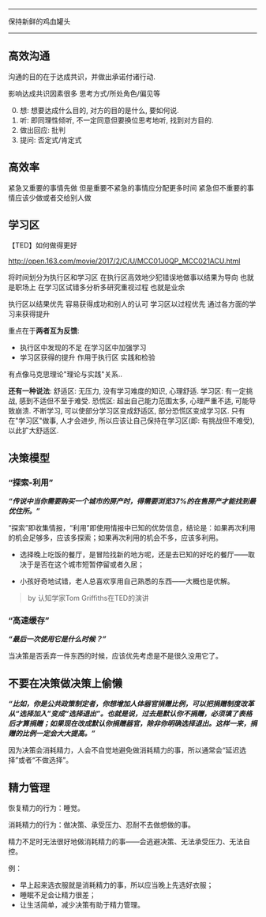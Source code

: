 

---

保持新鲜的鸡血罐头

---

## 高效沟通


沟通的目的在于达成共识，并做出承诺付诸行动.

影响达成共识因素很多 思考方式/所处角色/偏见等

0. 想: 想要达成什么目的, 对方的目的是什么, 要如何说.
1. 听: 即同理性倾听, 不一定同意但要换位思考地听, 找到对方目的.
2. 做出回应: 批判 
3. 提问: 否定式/肯定式

## 高效率

紧急又重要的事情先做 但是重要不紧急的事情应分配更多时间
紧急但不重要的事情应该少做或者交给别人做


## 学习区


【TED】如何做得更好

http://open.163.com/movie/2017/2/C/U/MCC01J0QP_MCC021ACU.html

将时间划分为执行区和学习区
在执行区高效地少犯错误地做事以结果为导向 也就是职场上
在学习区试错多分析多研究重视过程 也就是业余

执行区以结果优先 容易获得成功和别人的认可
学习区以过程优先 通过各方面的学习来获得提升

重点在于**两者互为反馈**:
* 执行区中发现的不足 在学习区中加强学习 
* 学习区获得的提升 作用于执行区 实践和检验

有点像马克思理论"理论与实践"关系..

**还有一种说法**:
舒适区: 无压力, 没有学习难度的知识, 心理舒适.
学习区: 有一定挑战, 感到不适但不至于难受.
恐慌区: 超出自己能力范围太多, 心理严重不适, 可能导致崩溃.
不断学习, 可以使部分学习区变成舒适区, 部分恐慌区变成学习区.
只有在"学习区"做事, 人才会进步, 所以应该让自己保持在学习区(即: 有挑战但不难受), 以此扩大舒适区.

## 决策模型

### “探索-利用”

***“传说中当你需要购买一个城市的房产时，得需要浏览37%的在售房产才能找到最优住所。”***

“探索”即收集情报，“利用”即使用情报中已知的优势信息，结论是：如果再次利用的机会足够多，应该多探索；如果再次利用的机会不多，应该多利用。

* 选择晚上吃饭的餐厅，是冒险找新的地方呢，还是去已知的好吃的餐厅——取决于是否在这个城市短暂停留或者久居；

* 小孩好奇地试错，老人总喜欢享用自己熟悉的东西——大概也是优解。

> by 认知学家Tom Griffiths在TED的演讲

### “高速缓存”

***“最后一次使用它是什么时候？”***

当决策是否丢弃一件东西的时候，应该优先考虑是不是很久没用它了。



## 不要在决策做决策上偷懒

***“比如，你是公共政策制定者，你想增加人体器官捐赠比例，可以把捐赠制度改革从“选择加入”变成“选择退出”。也就是说，过去是默认你不捐赠，必须填了表格后才算捐赠；如果现在改成默认你捐赠器官，除非你明确选择退出。这样一来，捐赠的比例一定会大大提高。”***

因为决策会消耗精力，人会不自觉地避免做消耗精力的事，所以通常会“延迟选择”或者“不做选择”。



## 精力管理

恢复精力的行为：睡觉。

消耗精力的行为：做决策、承受压力、忍耐不去做想做的事。

精力不足时无法很好地做消耗精力的事——会逃避决策、无法承受压力、无法自控。

例：

* 早上起来选衣服就是消耗精力的事，所以应当晚上先选好衣服；
* 睡眠不足会让精力很差；
* 让生活简单，减少决策有助于精力管理。

